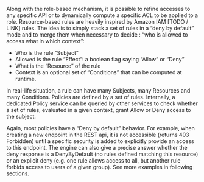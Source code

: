 

Along with the role-based mechanism, it is possible to refine accesses to any specific API or to dynamically compute a specific ACL to be applied to a role. 
Resource-based rules are heavily inspired by Amazon IAM [TODO / LINK] rules. The idea is to simply stack a set of rules in a “deny by default” mode and to merge them when necessary to decide : “who is allowed to access what in which context”: 

* Who is the rule “Subject”
* Allowed is the rule “Effect”: a boolean flag saying “Allow” or “Deny”
* What is the “Resource” of the rule
* Context is an optional set of “Conditions” that can be computed at runtime.

In real-life situation, a rule can have many Subjects, many Resources and many Conditions. Policies are defined by a set of rules. Internally, a dedicated Policy service can be queried by other services to check whether a set of rules, evaluated in a given context, grant Allow or Deny access to the subject. 

Again, most policies have a “Deny by default” behavior. For example, when creating a new endpoint in the REST api, it is not accessible (returns 403 Forbidden) until a specific security is added to explicitly provide an access to this endpoint. The engine can also give a precise answer whether the deny response is a DenyByDefault (no rules defined matching this resource) or an explicit deny (e.g. one rule allows access to all, but another rule forbids access to users of a given group). See more examples in following sections.

